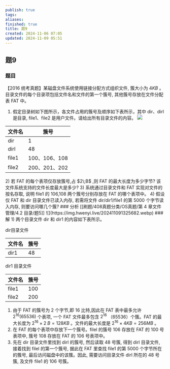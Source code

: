 ```yaml
---
publish: true
tags: 
aliases: 
finished: true
title: 题9
created: 2024-11-06 07:05
updated: 2024-11-09 05:51
---
```

## 题9
### 题目
【2016 统考真题】某磁盘文件系统使用链接分配方式组织文件, 簇大小为 $4{KB}$ 。目录文件的每个目录项包括文件名和文件的第一个簇号, 其他簇号存放在文件分配表 FAT 中。
1. 假定目录树如下图所示，各文件占用的簇号及顺序如下表所示，其中 dir、dirl 是目录, file1、file2 是用户文件。请给出所有目录文件的内容。
![](https://img.hwenyi.live/202407291547084.webp)
<table><thead><tr><th>文件名</th><th>簇号</th></tr></thead><tr><td>dir</td><td>1</td></tr><tr><td>dirl</td><td>48</td></tr><tr><td>file1</td><td>100、106、108</td></tr><tr><td>file2</td><td>200、201、202</td></tr></table>
2) 若 FAT 的每个表项仅存放簇号,占 $2\;B$ ,则 FAT 的最大长度为多少字节? 该文件系统支持的文件长度最大是多少?
3) 系统通过目录文件和 FAT 实现对文件的按名存取, 说明 file1 的 106,108 两个簇号分别存放在 FAT 的哪个表项中。
4) 假设仅 FAT 和 dir 目录文件已读入内存, 若需将文件 dir/dir1/file1 的第 5000 个字节读入内存, 则要访问哪几个簇?
### 分析
[[刷题/408真题分类/OS真题/第 4 章文件管理/4.2 目录/题5]]
![](https://img.hwenyi.live/202411091325682.webp)
### 解
1) 两个目录文件 dir 和 dir1 的内容如下表所示。

dir目录文件

<table><thead><tr><th>文件名</th><th>簇号</th></tr></thead><tr><td>dir1</td><td>48</td></tr></table>

dir1 目录文件

<table><thead><tr><th>文件名</th><th>簇号</th></tr></thead><tr><td>file1</td><td>100</td></tr><tr><td>file2</td><td>200</td></tr></table>

1. 由于 FAT 的簇号为 2 个字节,即 16 比特,因此在 FAT 表中最多允许 ${2}^{16}\left( {65536}\right)$ 个表项, 一个 FAT 文件最多包含 ${2}^{16}$ （65536）个簇。FAT 的最大长度为 ${2}^{16} \times 2\;B = {128}{KB}$ 。文件的最大长度是 ${2}^{16} \times 4{KB} = {256}{MB}$ 。
2. 在 FAT 的每个表项中存放下一个簇号。filel 的簇号 106 存放在 FAT 的 100 号表项中, 簇号 108 存放在 FAT 的 106 号表项中。
3. 先在 dir 目录文件里找到 dirl 的簇号, 然后读取 48 号簇, 得到 dirl 目录文件, 接着找到 filel 的第一个簇号, 据此在 FAT 里查找 file1 的第 5000 个字节所在的簇号, 最后访问磁盘中的该簇。因此, 需要访问目录文件 dirl 所在的 48 号簇, 及文件 file1 的 106 号簇。